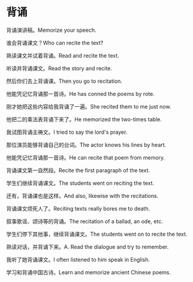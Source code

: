 # 背诵

<p><span class="chinese">背诵演讲稿。</span><span class="english">Memorize your speech.</span></p>

<p><span class="chinese">谁会背诵课文？</span><span class="english">Who can recite the text?</span></p>

<p><span class="chinese">熟读课文并试着背诵。</span><span class="english">Read and recite the text.</span></p>

<p><span class="chinese">听读并背诵课文。</span><span class="english">Read the story and recite.</span></p>

<p><span class="chinese">然后你们去上背诵课。</span><span class="english">Then you go to recitation.</span></p>

<p><span class="chinese">他能凭记忆背诵那一首诗。</span><span class="english">He has conned the poems by rote.</span></p>

<p><span class="chinese">刚才她把这些内容给我背诵了一遍。</span><span class="english">She recited them to me just now.</span></p>

<p><span class="chinese">他把二的乘法表背诵下来了。</span><span class="english">He memorized the two-times table.</span></p>

<p><span class="chinese">我试图背诵主祷文。</span><span class="english">I tried to say the lord's prayer.</span></p>

<p><span class="chinese">那位演员能够背诵自己的台词。</span><span class="english">The actor knows his lines by heart.</span></p>

<p><span class="chinese">他能凭记忆背诵那一首诗。</span><span class="english">He can recite that poem from memory.</span></p>

<p><span class="chinese">背诵课文第一自然段。</span><span class="english">Recite the first paragraph of the text.</span></p>

<p><span class="chinese">学生们继续背诵课文。</span><span class="english">The students went on reciting the text.</span></p>

<p><span class="chinese">还有，背诵课也是这样。</span><span class="english">And also, likewise with the recitations.</span></p>

<p><span class="chinese">背诵课文烦死人了。</span><span class="english">Reciting texts really bores me to death.</span></p>

<p><span class="chinese">叙事歌谣、颂诗等的背诵。</span><span class="english">The recitation of a ballad, an ode, etc.</span></p>

<p><span class="chinese">学生们停下其他事，继续背诵课文。</span><span class="english">The students went on to recite the text.</span></p>

<p><span class="chinese">熟读对话，并背诵下来。</span><span class="english">A. Read the dialogue and try to remember.</span></p>

<p><span class="chinese">我听了她背诵课文。</span><span class="english">I often listened to him speak in English.</span></p>

<p><span class="chinese">学习和背诵中国古诗。</span><span class="english">Learn and memorize ancient Chinese poems.</span></p>

